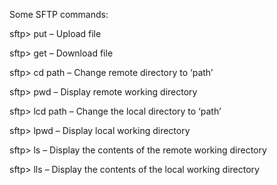 Some SFTP commands:

sftp> put – Upload file

sftp> get – Download file

sftp> cd path – Change remote directory to ‘path’

sftp> pwd – Display remote working directory

sftp> lcd path – Change the local directory to ‘path’

sftp> lpwd – Display local working directory

sftp> ls – Display the contents of the remote working directory

sftp> lls – Display the contents of the local working directory
